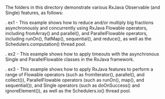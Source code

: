 The folders in this directory demonstrate various RxJava Observable
(and Single) features, as follows:

. ex1 - This example shows how to reduce and/or multiply big fractions
        asynchronously and concurrently using RxJava Flowable
        operators, including fromArray() and parallel(), and
        ParallelFlowable operators, including runOn(), flatMap(),
        sequential(), and reduce(), as well as the
        Schedulers.computation() thread pool.
        
. ex2 - This example shows how to apply timeouts with the asynchronous
        Single and ParallelFlowable classes in the RxJava framework.

. ex3 - This example shows how to apply RxJava features to perform a
        range of Flowable operators (such as fromIterator(),
        parallel(), and collect()), ParallelFlowable operators (such
        as runOn(), map(), and sequential()), and Single operators
        (such as doOnSuccess() and ignoreElement()), as well as the
        Schedulers.io() thread pool.
